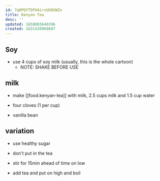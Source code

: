 ```yaml
---
id: 7q8PQYTDFH4irsUGDUWZx
title: Kenyan Tea
desc: ''
updated: 1658065640396
created: 1631430960607
---
```



## Soy
- use 4 cups of soy milk (usually, this is the whole cartoon)
    - NOTE: SHAKE BEFORE USE

## milk
- make [[food.kenyan-tea]] with milk, 2.5 cups milk and 1.5 cup water

- four cloves (1 per cup)
- vanilla bean

## variation
- use healthy sugar
- don't put in the tea

- stir for 15min ahead of time on low
- add tea and put on high and boil